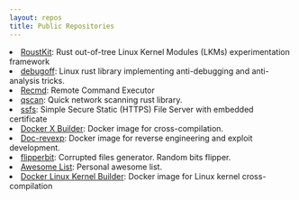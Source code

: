 ```yaml
---
layout: repos
title: Public Repositories
---
```


<li>
  <a href="https://github.com/0xor0ne/RoustKit" target="_blank">RoustKit</a>: Rust out-of-tree Linux Kernel Modules (LKMs) experimentation framework
</li>

<li>
  <a href="https://github.com/0xor0ne/debugoff" target="_blank">debugoff</a>: Linux rust library implementing anti-debugging and anti-analysis tricks.
</li>

<li>
  <a href="https://github.com/0xor0ne/recmd" target="_blank">Recmd</a>: Remote Command Executor
</li>

<li>
  <a href="https://github.com/0xor0ne/qscan" target="_blank">qscan</a>: Quick network scanning rust library.
</li>

<li>
  <a href="https://github.com/0xor0ne/ssfs" target="_blank">ssfs</a>: Simple Secure Static (HTTPS) File Server with embedded certificate
</li>

<li>
  <a href="https://github.com/0xor0ne/docker-x-builder" target="_blank">Docker X Builder</a>: Docker image for cross-compilation.
</li>

<li>
  <a href="https://github.com/0xor0ne/doc-revexp" target="_blank">Doc-revexp</a>: Docker image for reverse engineering and exploit development.
</li>

<li>
  <a href="https://github.com/0xor0ne/flipperbit" target="_blank">flipperbit</a>: Corrupted files generator. Random bits flipper.
</li>

<li>
  <a href="https://github.com/0xor0ne/awesome-list" target="_blank">Awesome List</a>: Personal awesome list.
</li>

<li>
  <a href="https://github.com/0xor0ne/docker-linux-kernel-builder" target="_blank">Docker Linux Kernel Builder</a>: Docker image for Linux kernel cross-compilation
</li>
